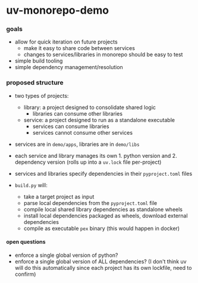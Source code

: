 # uv-monorepo-demo

### goals
- allow for quick iteration on future projects
    - make it easy to share code between services
    - changes to services/libraries in monorepo should be easy to test
- simple build tooling
- simple dependency management/resolution

### proposed structure
- two types of projects:
    - library: a project designed to consolidate shared logic
        - libraries can consume other libraries
    - service: a project designed to run as a standalone executable
        - services can consume libraries
        - services cannot consume other services

- services are in `demo/apps`, libraries are in `demo/libs`
- each service and library manages its own 1. python version and 2. dependency version (rolls up into a `uv.lock` file per-project)
- services and libraries specify dependencies in their `pyproject.toml` files
- `build.py` will:
    - take a target project as input
    - parse local dependencies from the `pyproject.toml` file
    - compile local shared library dependencies as standalone wheels
    - install local dependencies packaged as wheels, download external dependencies
    - compile as executable `pex` binary (this would happen in docker)

#### open questions
- enforce a single global version of python?
- enforce a single global version of ALL dependencies? (I don't think uv will do this automatically since each project has its own lockfile, need to confirm)
